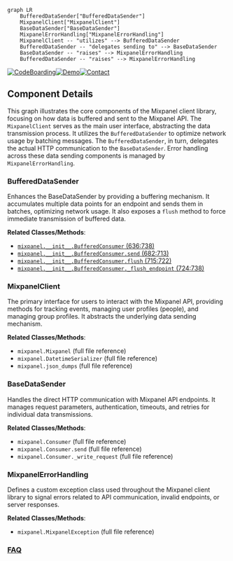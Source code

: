 ```mermaid
graph LR
    BufferedDataSender["BufferedDataSender"]
    MixpanelClient["MixpanelClient"]
    BaseDataSender["BaseDataSender"]
    MixpanelErrorHandling["MixpanelErrorHandling"]
    MixpanelClient -- "utilizes" --> BufferedDataSender
    BufferedDataSender -- "delegates sending to" --> BaseDataSender
    BaseDataSender -- "raises" --> MixpanelErrorHandling
    BufferedDataSender -- "raises" --> MixpanelErrorHandling
```
[![CodeBoarding](https://img.shields.io/badge/Generated%20by-CodeBoarding-9cf?style=flat-square)](https://github.com/CodeBoarding/GeneratedOnBoardings)[![Demo](https://img.shields.io/badge/Try%20our-Demo-blue?style=flat-square)](https://www.codeboarding.org/demo)[![Contact](https://img.shields.io/badge/Contact%20us%20-%20contact@codeboarding.org-lightgrey?style=flat-square)](mailto:contact@codeboarding.org)

## Component Details

This graph illustrates the core components of the Mixpanel client library, focusing on how data is buffered and sent to the Mixpanel API. The `MixpanelClient` serves as the main user interface, abstracting the data transmission process. It utilizes the `BufferedDataSender` to optimize network usage by batching messages. The `BufferedDataSender`, in turn, delegates the actual HTTP communication to the `BaseDataSender`. Error handling across these data sending components is managed by `MixpanelErrorHandling`.

### BufferedDataSender
Enhances the BaseDataSender by providing a buffering mechanism. It accumulates multiple data points for an endpoint and sends them in batches, optimizing network usage. It also exposes a `flush` method to force immediate transmission of buffered data.


**Related Classes/Methods**:

- <a href="https://github.com/mixpanel/mixpanel-python/blob/master/mixpanel/__init__.py#L636-L738" target="_blank" rel="noopener noreferrer">`mixpanel.__init__.BufferedConsumer` (636:738)</a>
- <a href="https://github.com/mixpanel/mixpanel-python/blob/master/mixpanel/__init__.py#L682-L713" target="_blank" rel="noopener noreferrer">`mixpanel.__init__.BufferedConsumer.send` (682:713)</a>
- <a href="https://github.com/mixpanel/mixpanel-python/blob/master/mixpanel/__init__.py#L715-L722" target="_blank" rel="noopener noreferrer">`mixpanel.__init__.BufferedConsumer.flush` (715:722)</a>
- <a href="https://github.com/mixpanel/mixpanel-python/blob/master/mixpanel/__init__.py#L724-L738" target="_blank" rel="noopener noreferrer">`mixpanel.__init__.BufferedConsumer._flush_endpoint` (724:738)</a>


### MixpanelClient
The primary interface for users to interact with the Mixpanel API, providing methods for tracking events, managing user profiles (people), and managing group profiles. It abstracts the underlying data sending mechanism.


**Related Classes/Methods**:

- `mixpanel.Mixpanel` (full file reference)
- `mixpanel.DatetimeSerializer` (full file reference)
- `mixpanel.json_dumps` (full file reference)


### BaseDataSender
Handles the direct HTTP communication with Mixpanel API endpoints. It manages request parameters, authentication, timeouts, and retries for individual data transmissions.


**Related Classes/Methods**:

- `mixpanel.Consumer` (full file reference)
- `mixpanel.Consumer.send` (full file reference)
- `mixpanel.Consumer._write_request` (full file reference)


### MixpanelErrorHandling
Defines a custom exception class used throughout the Mixpanel client library to signal errors related to API communication, invalid endpoints, or server responses.


**Related Classes/Methods**:

- `mixpanel.MixpanelException` (full file reference)




### [FAQ](https://github.com/CodeBoarding/GeneratedOnBoardings/tree/main?tab=readme-ov-file#faq)